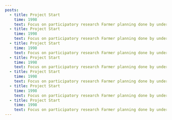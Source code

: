 ```yaml
---
posts:
  - title: Project Start
    time: 1998
    text: Focus on participatory research Farmer planning done by undergrads and farmers.
  - title: Project Start
    time: 1998
    text: Focus on participatory research Farmer planning done by undergrads and farmers.
  - title: Project Start
    time: 1998
    text: Focus on participatory research Farmer planning done by undergrads and farmers.
  - title: Project Start
    time: 1998
    text: Focus on participatory research Farmer planning done by undergrads and farmers.
  - title: Project Start
    time: 1998
    text: Focus on participatory research Farmer planning done by undergrads and farmers.
  - title: Project Start
    time: 1998
    text: Focus on participatory research Farmer planning done by undergrads and farmers.
  - title: Project Start
    time: 1998
    text: Focus on participatory research Farmer planning done by undergrads and farmers.
---
```

